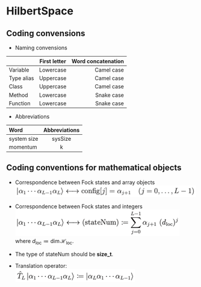 # HilbertSpace

## Coding convensions
- Naming convensions <br>

| | First letter | Word concatenation |
| :--- | :---: | ---: |
| Variable   | Lowercase | Camel case |
| Type alias | Uppercase | Camel case |
| Class      | Uppercase | Camel case |
| Method     | Lowercase | Snake case |
| Function   | Lowercase | Snake case |

- Abbreviations

| Word | Abbreviations |
| :--- | :---: |
| system size   | sysSize |
| momentum | k |

## Coding conventions for mathematical objects

- Correspondence between Fock states and array objects <br>
![Correspondence between Fock states and array objects](.Fig_README/FockToArray.png)


- Correspondence between Fock states and integers <br>
![Correspondence between Fock states and array objects](.Fig_README/FockToInteger.png) <br>
where $d_{\mathrm{loc}} \coloneqq \dim \mathcal{H}_{\mathrm{loc}}$. <br>
- The type of $\mathrm{stateNum}$ should be **size_t**.

- Translation operator: <br>
![Translation operator](.Fig_README/TranslationOp.png)
